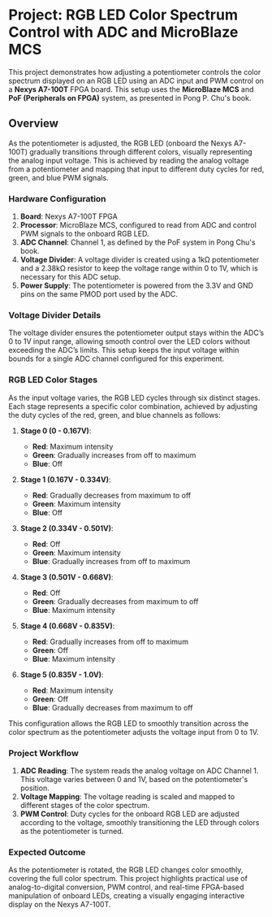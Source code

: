 # Project: RGB LED Color Spectrum Control with ADC and MicroBlaze MCS

This project demonstrates how adjusting a potentiometer controls the color spectrum displayed on an RGB LED using an ADC input and PWM control on a **Nexys A7-100T** FPGA board. This setup uses the **MicroBlaze MCS** and **PoF (Peripherals on FPGA)** system, as presented in Pong P. Chu's book.

## Overview

As the potentiometer is adjusted, the RGB LED (onboard the Nexys A7-100T) gradually transitions through different colors, visually representing the analog input voltage. This is achieved by reading the analog voltage from a potentiometer and mapping that input to different duty cycles for red, green, and blue PWM signals.

### Hardware Configuration

1. **Board**: Nexys A7-100T FPGA
2. **Processor**: MicroBlaze MCS, configured to read from ADC and control PWM signals to the onboard RGB LED.
3. **ADC Channel**: Channel 1, as defined by the PoF system in Pong Chu's book.
4. **Voltage Divider**: A voltage divider is created using a 1kΩ potentiometer and a 2.38kΩ resistor to keep the voltage range within 0 to 1V, which is necessary for this ADC setup.
5. **Power Supply**: The potentiometer is powered from the 3.3V and GND pins on the same PMOD port used by the ADC.

### Voltage Divider Details

The voltage divider ensures the potentiometer output stays within the ADC’s 0 to 1V input range, allowing smooth control over the LED colors without exceeding the ADC’s limits. This setup keeps the input voltage within bounds for a single ADC channel configured for this experiment.

### RGB LED Color Stages

As the input voltage varies, the RGB LED cycles through six distinct stages. Each stage represents a specific color combination, achieved by adjusting the duty cycles of the red, green, and blue channels as follows:

1. **Stage 0 (0 - 0.167V)**:
   - **Red**: Maximum intensity
   - **Green**: Gradually increases from off to maximum
   - **Blue**: Off

2. **Stage 1 (0.167V - 0.334V)**:
   - **Red**: Gradually decreases from maximum to off
   - **Green**: Maximum intensity
   - **Blue**: Off

3. **Stage 2 (0.334V - 0.501V)**:
   - **Red**: Off
   - **Green**: Maximum intensity
   - **Blue**: Gradually increases from off to maximum

4. **Stage 3 (0.501V - 0.668V)**:
   - **Red**: Off
   - **Green**: Gradually decreases from maximum to off
   - **Blue**: Maximum intensity

5. **Stage 4 (0.668V - 0.835V)**:
   - **Red**: Gradually increases from off to maximum
   - **Green**: Off
   - **Blue**: Maximum intensity

6. **Stage 5 (0.835V - 1.0V)**:
   - **Red**: Maximum intensity
   - **Green**: Off
   - **Blue**: Gradually decreases from maximum to off

This configuration allows the RGB LED to smoothly transition across the color spectrum as the potentiometer adjusts the voltage input from 0 to 1V.

### Project Workflow

1. **ADC Reading**: The system reads the analog voltage on ADC Channel 1. This voltage varies between 0 and 1V, based on the potentiometer's position.
2. **Voltage Mapping**: The voltage reading is scaled and mapped to different stages of the color spectrum.
3. **PWM Control**: Duty cycles for the onboard RGB LED are adjusted according to the voltage, smoothly transitioning the LED through colors as the potentiometer is turned.

### Expected Outcome

As the potentiometer is rotated, the RGB LED changes color smoothly, covering the full color spectrum. This project highlights practical use of analog-to-digital conversion, PWM control, and real-time FPGA-based manipulation of onboard LEDs, creating a visually engaging interactive display on the Nexys A7-100T.
